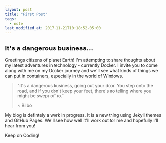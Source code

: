 ```yaml
---
layout: post
title: "First Post"
tags:
  - note
last_modified_at: 2017-11-21T10:18:52-05:00
---
```

## It's a dangerous business...

Greetings citizens of planet Earth! I'm attempting to share thoughts about my latest adventures in technology - currently Docker.
I invite you to come along with me on my Docker journey and we'll see what kinds of things we can put in containers, especially in the world of Windows.

> "It's a dangerous business, going out your door. You step onto the road, and if you don't keep your feet, there's no telling where you might be swept off to."
>
> ~ Bilbo

My blog is defintely a work in progress. It is a new thing using Jekyll themes and GitHub Pages. We'll see how well it'll work out for me and hopefully I'll hear from you!

Keep on Coding!